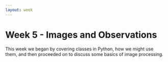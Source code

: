 ```yaml
---
layout: week
---
```


# Week 5 - Images and Observations

This week we began by covering classes in Python, how we might use them, and
then proceeded on to discuss some basics of image processing.
